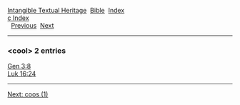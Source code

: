 [Intangible Textual Heritage](../../index)  [Bible](../index) 
[Index](index)   
[c Index](_c_)  
  [Previous](c02559)  [Next](c02561) 

------------------------------------------------------------------------

### &lt;cool&gt; 2 entries

[Gen 3:8](../kjv/gen003.htm#008)  
[Luk 16:24](../kjv/luk016.htm#024)  

------------------------------------------------------------------------

[Next: coos (1)](c02561)

